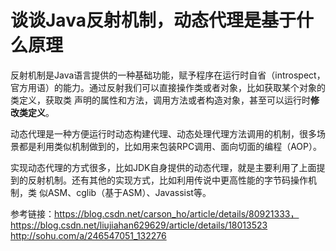 # 谈谈Java反射机制，动态代理是基于什么原理 #
反射机制是Java语言提供的一种基础功能，赋予程序在运行时自省（introspect，官方用语）的能力。通过反射我们可以直接操作类或者对象，比如获取某个对象的类定义，获取类
声明的属性和方法，调用方法或者构造对象，甚至可以运行时**修改类定义**。  

动态代理是一种方便运行时动态构建代理、动态处理代理方法调用的机制，很多场景都是利用类似机制做到的，比如用来包装RPC调用、面向切面的编程（AOP）。  

实现动态代理的方式很多，比如JDK自身提供的动态代理，就是主要利用了上面提到的反射机制。还有其他的实现方式，比如利用传说中更高性能的字节码操作机制，类
似ASM、cglib（基于ASM）、Javassist等。   

参考链接：https://blog.csdn.net/carson_ho/article/details/80921333，https://blog.csdn.net/liujiahan629629/article/details/18013523  
http://sohu.com/a/246547051_132276





